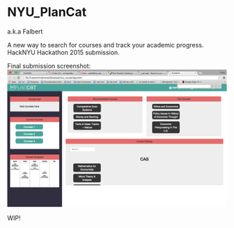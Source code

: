 # NYU_PlanCat
a.k.a Falbert

A new way to search for courses and track your academic progress. HackNYU Hackathon 2015 submission.


Final submission screenshot:
![cant show screenshot :/](https://github.com/yoland68/NYU_PlanCat/blob/master/screenshot.png "NYUPlanCat screenshot")

WIP!
